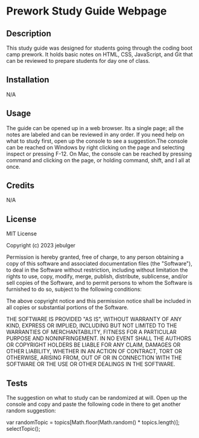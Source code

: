# Prework Study Guide Webpage

## Description

This study guide was designed for students going through the coding boot camp prework. It holds basic notes on HTML, CSS, JavaScript, and Git that can be reviewed to prepare students for day one of class.

## Installation

N/A

## Usage

The guide can be opened up in a web browser. Its a single page; all the notes are labeled and can be reviewed in any order. If you need help on what to study first, open up the console to see a suggestion.The console can be reached on Windows by right clicking on the page and selecting inspect or pressing F-12. On Mac, the console can be reached by pressing command and clicking on the page, or holding command, shift, and I all at once.

## Credits

N/A

## License

MIT License

Copyright (c) 2023 jebulger

Permission is hereby granted, free of charge, to any person obtaining a copy
of this software and associated documentation files (the "Software"), to deal
in the Software without restriction, including without limitation the rights
to use, copy, modify, merge, publish, distribute, sublicense, and/or sell
copies of the Software, and to permit persons to whom the Software is
furnished to do so, subject to the following conditions:

The above copyright notice and this permission notice shall be included in all
copies or substantial portions of the Software.

THE SOFTWARE IS PROVIDED "AS IS", WITHOUT WARRANTY OF ANY KIND, EXPRESS OR
IMPLIED, INCLUDING BUT NOT LIMITED TO THE WARRANTIES OF MERCHANTABILITY,
FITNESS FOR A PARTICULAR PURPOSE AND NONINFRINGEMENT. IN NO EVENT SHALL THE
AUTHORS OR COPYRIGHT HOLDERS BE LIABLE FOR ANY CLAIM, DAMAGES OR OTHER
LIABILITY, WHETHER IN AN ACTION OF CONTRACT, TORT OR OTHERWISE, ARISING FROM,
OUT OF OR IN CONNECTION WITH THE SOFTWARE OR THE USE OR OTHER DEALINGS IN THE
SOFTWARE.

## Tests

The suggestion on what to study can be randomized at will. Open up the console and copy and paste the following code in there to get another random suggestion:

var randomTopic = topics[Math.floor(Math.random() * topics.length)];
selectTopic();
